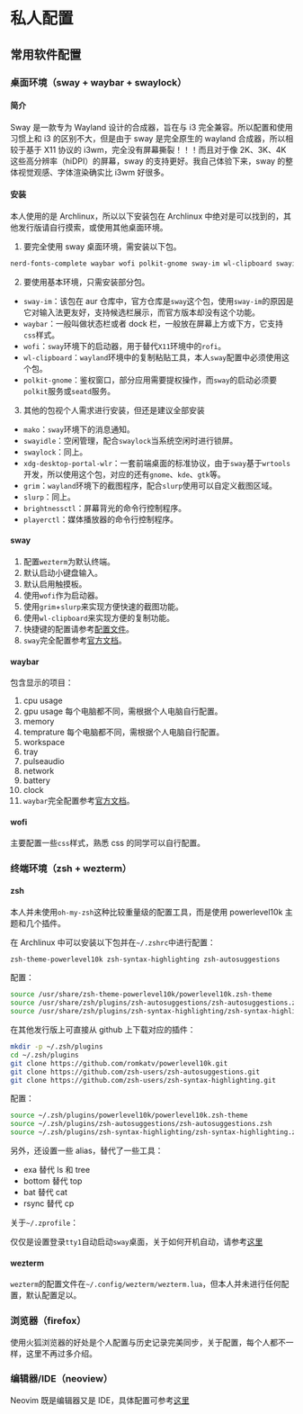 # 私人配置

## 常用软件配置

### 桌面环境（sway + waybar + swaylock）

#### 简介

Sway 是一款专为 Wayland 设计的合成器，旨在与 i3 完全兼容。所以配置和使用习惯上和 i3 的区别不大，但是由于 sway 是完全原生的 wayland 合成器，所以相较于基于 X11 协议的 i3wm，完全没有屏幕撕裂！！！而且对于像 2K、3K、4K 这些高分辨率（hiDPI）的屏幕，sway 的支持更好。我自己体验下来，sway 的整体视觉观感、字体渲染确实比 i3wm 好很多。

#### 安装

本人使用的是 Archlinux，所以以下安装包在 Archlinux 中绝对是可以找到的，其他发行版请自行摸索，或使用其他桌面环境。

1. 要完全使用 sway 桌面环境，需安装以下包。

```bash
nerd-fonts-complete waybar wofi polkit-gnome sway-im wl-clipboard swayidle swaylock brightnessctl playerctl grim slurp mako xdg-desktop-portal-wlr
```
2. 要使用基本环境，只需安装部分包。

* `sway-im`：该包在 aur 仓库中，官方仓库是`sway`这个包，使用`sway-im`的原因是它对输入法更友好，支持候选栏展示，而官方版本却没有这个功能。
* `waybar`：一般叫做状态栏或者 dock 栏，一般放在屏幕上方或下方，它支持`css`样式。
* `wofi`：`sway`环境下的启动器，用于替代`X11`环境中的`rofi`。
* `wl-clipboard`：`wayland`环境中的复制粘贴工具，本人`sway`配置中必须使用这个包。
* `polkit-gnome`：鉴权窗口，部分应用需要提权操作，而`sway`的启动必须要`polkit`服务或`seatd`服务。

3. 其他的包视个人需求进行安装，但还是建议全部安装
* `mako`：`sway`环境下的消息通知。
* `swayidle`：空闲管理，配合`swaylock`当系统空闲时进行锁屏。
* `swaylock`：同上。
* `xdg-desktop-portal-wlr`：一套前端桌面的标准协议，由于`sway`基于`wrtools`开发，所以使用这个包，对应的还有`gnome`、`kde`、`gtk`等。
* `grim`：`wayland`环境下的截图程序，配合`slurp`使用可以自定义截图区域。
* `slurp`：同上。
* `brightnessctl`：屏幕背光的命令行控制程序。
* `playerctl`：媒体播放器的命令行控制程序。

#### sway

1. 配置`wezterm`为默认终端。
2. 默认启动小键盘输入。
3. 默认启用触摸板。
4. 使用`wofi`作为启动器。
5. 使用`grim`+`slurp`来实现方便快速的截图功能。
6. 使用`wl-clipboard`来实现方便的复制功能。
7. 快捷键的配置请参考[配置文件](sway/config)。
8. `sway`完全配置参考[官方文档](https://github.com/swaywm/sway/wiki)。

#### waybar

包含显示的项目：

1. cpu usage
2. gpu usage 每个电脑都不同，需根据个人电脑自行配置。
2. memory
3. temprature 每个电脑都不同，需根据个人电脑自行配置。
4. workspace
5. tray
6. pulseaudio
7. network
8. battery
9. clock
10. `waybar`完全配置参考[官方文档](https://github.com/Alexays/Waybar/wiki/Configuration)。

#### wofi

主要配置一些`css`样式，熟悉 css 的同学可以自行配置。

### 终端环境（zsh + wezterm）

#### zsh

本人并未使用`oh-my-zsh`这种比较重量级的配置工具，而是使用 powerlevel10k 主题和几个插件。

在 Archlinux 中可以安装以下包并在`~/.zshrc`中进行配置：
```bash
zsh-theme-powerlevel10k zsh-syntax-highlighting zsh-autosuggestions
```
配置：
```bash
source /usr/share/zsh-theme-powerlevel10k/powerlevel10k.zsh-theme
source /usr/share/zsh/plugins/zsh-autosuggestions/zsh-autosuggestions.zsh
source /usr/share/zsh/plugins/zsh-syntax-highlighting/zsh-syntax-highlighting.zsh
```
在其他发行版上可直接从 github 上下载对应的插件：
```bash
mkdir -p ~/.zsh/plugins
cd ~/.zsh/plugins
git clone https://github.com/romkatv/powerlevel10k.git
git clone https://github.com/zsh-users/zsh-autosuggestions.git
git clone https://github.com/zsh-users/zsh-syntax-highlighting.git
```

配置：
```bash
source ~/.zsh/plugins/powerlevel10k/powerlevel10k.zsh-theme
source ~/.zsh/plugins/zsh-autosuggestions/zsh-autosuggestions.zsh
source ~/.zsh/plugins/zsh-syntax-highlighting/zsh-syntax-highlighting.zsh
```

另外，还设置一些 alias，替代了一些工具：

* exa 替代 ls 和 tree
* bottom 替代 top
* bat 替代 cat
* rsync 替代 cp

关于`~/.zprofile`：

仅仅是设置登录`tty1`自动启动`sway`桌面，关于如何开机自动，请参考[这里](https://groveer.github.io/book/linux/auto-login.html)

#### wezterm

`wezterm`的配置文件在`~/.config/wezterm/wezterm.lua`，但本人并未进行任何配置，默认配置足以。

### 浏览器（firefox）

使用火狐浏览器的好处是个人配置与历史记录完美同步，关于配置，每个人都不一样，这里不再过多介绍。

### 编辑器/IDE（neoview）

Neovim 既是编辑器又是 IDE，具体配置可参考[这里](nvim/README.md)
